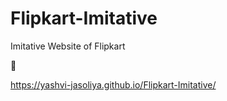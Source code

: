 # Flipkart-Imitative
Imitative Website of Flipkart

🔗

 https://yashvi-jasoliya.github.io/Flipkart-Imitative/

